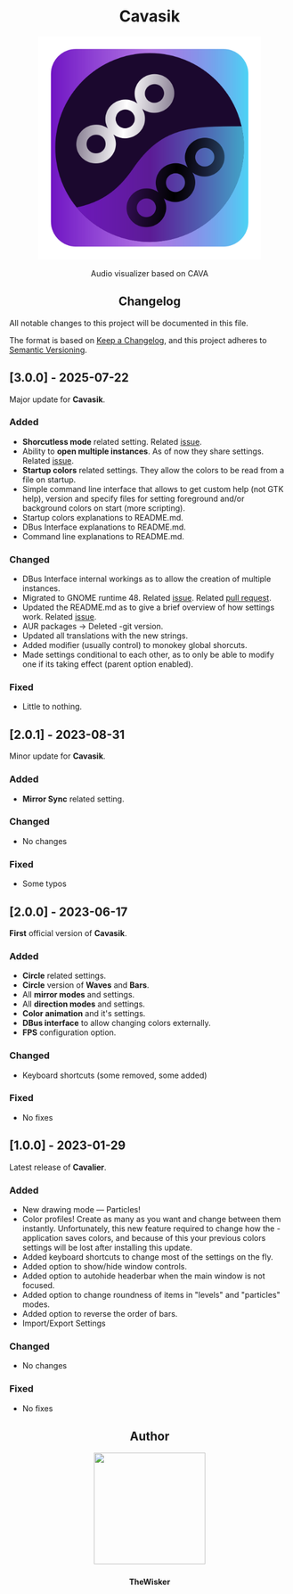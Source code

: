 <h1 align="center">Cavasik</h1>
<div align="center">
    <a href="https://github.com/TheWisker/Cavasik">
        <img width="400" src="./assets/icons/io.github.TheWisker.Cavasik.png">
    </a>
</div>
<p align="center">Audio visualizer based on CAVA</p>

<h2 align="center">Changelog</h2>

All notable changes to this project will be documented in this file.

The format is based on [Keep a Changelog](https://keepachangelog.com/en/1.0.0/),
and this project adheres to [Semantic Versioning](https://semver.org/spec/v2.0.0.html).

## [3.0.0] - 2025-07-22

Major update for **Cavasik**.

### Added
- **Shorcutless mode** related setting. Related [issue](https://github.com/TheWisker/Cavasik/issues/13).
- Ability to **open multiple instances**. As of now they share settings. Related [issue](https://github.com/TheWisker/Cavasik/issues/14).
- **Startup colors** related settings. They allow the colors to be read from a file on startup.
- Simple command line interface that allows to get custom help (not GTK help), version and specify files for setting foreground and/or background colors on start (more scripting).
- Startup colors explanations to README.md.
- DBus Interface explanations to README.md.
- Command line explanations to README.md.

### Changed
- DBus Interface internal workings as to allow the creation of multiple instances.
- Migrated to GNOME runtime 48. Related [issue](https://github.com/TheWisker/Cavasik/issues/10). Related [pull request](https://github.com/TheWisker/Cavasik/pull/12).
- Updated the README.md as to give a brief overview of how settings work. Related [issue](https://github.com/TheWisker/Cavasik/issues/7).
- AUR packages -> Deleted -git version.
- Updated all translations with the new strings.
- Added modifier (usually control) to monokey global shorcuts.
- Made settings conditional to each other, as to only be able to modify one if its taking effect (parent option enabled).

### Fixed
- Little to nothing.

## [2.0.1] - 2023-08-31

Minor update for **Cavasik**.

### Added
- **Mirror Sync** related setting.

### Changed
- No changes

### Fixed
- Some typos

## [2.0.0] - 2023-06-17

**First** official version of **Cavasik**.

### Added

- **Circle** related settings.
- **Circle** version of **Waves** and **Bars**.
- All **mirror modes** and settings.
- All **direction modes** and settings.
- **Color animation** and it's settings.
- **DBus interface** to allow changing colors externally.
- **FPS** configuration option.

### Changed
- Keyboard shortcuts (some removed, some added)

### Fixed
- No fixes

## [1.0.0] - 2023-01-29

Latest release of **Cavalier**.

### Added

- New drawing mode — Particles!
- Color profiles! Create as many as you want and change between them instantly. Unfortunately, this new feature required to change how the - application saves colors, and because of this your previous colors settings will be lost after installing this update.
- Added keyboard shortcuts to change most of the settings on the fly.
- Added option to show/hide window controls.
- Added option to autohide headerbar when the main window is not focused.
- Added option to change roundness of items in "levels" and "particles" modes.
- Added option to reverse the order of bars.
- Import/Export Settings

### Changed
-  No changes

### Fixed
- No fixes

<h2 align="center">Author</h2>
<div align="center">
    <a href="https://github.com/TheWisker">
        <img width="200" height="200" src="./assets/profile.png"></img>
    </a>
</div>
<h4 align="center">TheWisker</h4>